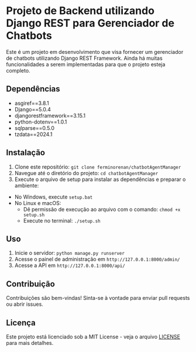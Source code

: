 # Projeto de Backend utilizando Django REST para Gerenciador de Chatbots

Este é um projeto em desenvolvimento que visa fornecer um gerenciador de chatbots utilizando Django REST Framework. Ainda há muitas funcionalidades a serem implementadas para que o projeto esteja completo.

## Dependências

- asgiref==3.8.1
- Django==5.0.4
- djangorestframework==3.15.1
- python-dotenv==1.0.1
- sqlparse==0.5.0
- tzdata==2024.1

## Instalação

1. Clone este repositório: `git clone ferminorenan/chatbotAgentManager`
2. Navegue até o diretório do projeto: `cd chatbotAgentManager`
3. Execute o arquivo de setup para instalar as dependências e preparar o ambiente:

- No Windows, execute `setup.bat`
- No Linux e macOS:
    - Dê permissão de execução ao arquivo com o comando: `chmod +x setup.sh`
    - Execute no terminal: `./setup.sh`

## Uso

1. Inicie o servidor: `python manage.py runserver`
2. Acesse o painel de administração em `http://127.0.0.1:8000/admin/`
3. Acesse a API em `http://127.0.0.1:8000/api/`

## Contribuição

Contribuições são bem-vindas! Sinta-se à vontade para enviar pull requests ou abrir issues.

## Licença

Este projeto está licenciado sob a MIT License - veja o arquivo [LICENSE](LICENSE) para mais detalhes.
